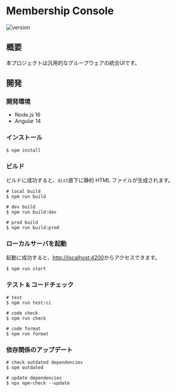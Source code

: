 # Membership Console

![version](https://img.shields.io/badge/version-1.0.0__SNAPSHOT-blue.svg)

## 概要

本プロジェクトは汎用的なグループウェアの統合UIです。

## 開発

### 開発環境

- Node.js 16
- Angular 14


### インストール

```shell
$ npm install
```

### ビルド

ビルドに成功すると、`dist`直下に静的 HTML ファイルが生成されます。

```shell
# local build
$ npm run build

# dev build
$ npm run build:dev

# prod build
$ npm run build:prod
```

### ローカルサーバを起動

起動に成功すると、[http://localhost:4200](http://localhost:4200)からアクセスできます。

```shell
$ npm run start
```


### テスト & コードチェック

```shell
# test
$ npm run test:ci

# code check
$ npm run check

# code format
$ npm run format
```


### 依存関係のアップデート

```shell
# check outdated dependencies
$ npm outdated

# update dependencies
$ npx npm-check --update
```
